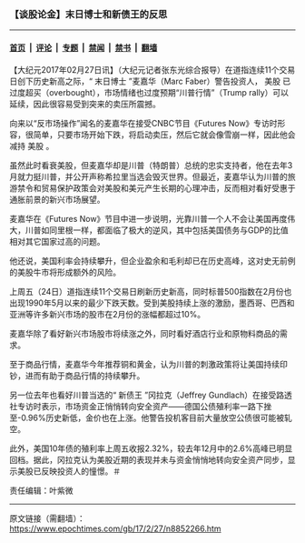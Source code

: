 ### 【谈股论金】末日博士和新债王的反思

---

#### [首页](../../../..?n8852266) &nbsp;|&nbsp; [评论](../../../../../epoch-comment?n8852266) &nbsp;|&nbsp; [专题](../../../../../epoch-special?n8852266) &nbsp;|&nbsp; [禁闻](../../../../../epoch-news?n8852266) &nbsp;|&nbsp; [禁书](../../../../../books?n8852266) &nbsp;|&nbsp; [翻墙](https://github.com/gfw-breaker/nogfw/blob/master/README.md?n8852266)


<div class="post_content" id="artbody" itemprop="articleBody">
 <!-- article content begin -->
 <p>
  【大纪元2017年02月27日讯】（大纪元记者张东光综合报导）在道指连续11个交易日创下历史新高之际，“
  <ok href="https://www.epochtimes.com/gb/tag/%E6%9C%AB%E6%97%A5%E5%8D%9A%E5%A3%AB.html">
   末日博士
  </ok>
  ”麦嘉华（Marc Faber）警告投资人，
  <ok href="https://www.epochtimes.com/gb/tag/%E7%BE%8E%E8%82%A1.html">
   美股
  </ok>
  已过度超买（overbought），市场情绪也过度预期“川普行情”（Trump rally）可以延续，因此很容易受到突来的卖压所震撼。
 </p>
 <p>
  向来以“反市场操作”闻名的麦嘉华在接受CNBC节目《Futures Now》专访时形容，很简单，只要市场开始下跌，将启动卖压，然后它就会像雪崩一样，因此他会减持
  <ok href="https://www.epochtimes.com/gb/tag/%E7%BE%8E%E8%82%A1.html">
   美股
  </ok>
  。
 </p>
 <p>
  虽然此时看衰美股，但麦嘉华却是川普（特朗普）总统的忠实支持者，他在去年3月就力挺川普，并公开声称希拉里当选会毁灭世界。但最近，麦嘉华认为川普的旅游禁令和贸易保护政策会对美股和美元产生长期的心理冲击，反而相对看好受惠于通胀前景的新兴市场展望。
 </p>
 <p>
  麦嘉华在《Futures Now》节目中进一步说明，光靠川普一个人不会让美国再度伟大，川普如同里根一样，都面临了极大的逆风，其中包括美国债务与GDP的比值相对其它国家过高的问题。
 </p>
 <p>
  他还说，美国利率会持续攀升，但企业盈余和毛利却已在历史高峰，这对史无前例的美股牛市将形成额外的风险。
 </p>
 <p>
  上周五（24日）道指连续11个交易日刷新历史新高，同时标普500指数在2月份也出现1990年5月以来的最少下跌天数。受到美股持续上涨的激励，墨西哥、巴西和亚洲等许多新兴市场的股市在2月份的涨幅都超过10%。
 </p>
 <p>
  麦嘉华除了看好新兴市场股市将续涨之外，同时看好酒店行业和原物料商品的需求。
 </p>
 <p>
  至于商品行情，麦嘉华今年推荐铜和黄金，认为川普的刺激政策将让美国持续印钞，进而有助于商品行情的持续攀升。
 </p>
 <p>
  另一位去年也看好川普当选的“
  <ok href="https://www.epochtimes.com/gb/tag/%E6%96%B0%E5%80%BA%E7%8E%8B.html">
   新债王
  </ok>
  ”冈拉克（Jeffrey Gundlach）在接受路透社专访时表示，市场资金正悄悄转向安全资产——德国公债殖利率一路下挫至-0.96%历史新低，金价也在上涨。他警告投机客目前大量放空公债很可能被轧空。
 </p>
 <p>
  此外，美国10年债的殖利率上周五收报2.32%，较去年12月中的2.6%高峰已明显回档。据此，冈拉克认为美股近期的表现并未与资金悄悄地转向安全资产同步，显示美股已反映投资人的憧憬。＃
 </p>
 <p>
  责任编辑：叶紫微
 </p>
 <!-- article content end -->
 <div id="below_article_ad">
 </div>
</div>


---

原文链接（需翻墙）：https://www.epochtimes.com/gb/17/2/27/n8852266.htm